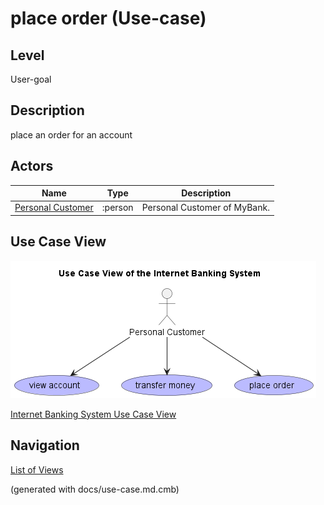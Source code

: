 # place order (Use-case)
## Level
User-goal

## Description
place an order for an account
## Actors
| Name | Type | Description |
|---|---|---|
| [Personal Customer](../../../mybank/personal-customer.md) | :person | Personal Customer of MyBank. |

## Use Case View
![Use Case View of the Internet Banking System](../../../mybank/digital-banking/internet-banking-system/use-case-view.png)

[Internet Banking System Use Case View](../../../mybank/digital-banking/internet-banking-system/use-case-view.md)


## Navigation
[List of Views](../../../views.md)

(generated with docs/use-case.md.cmb)
